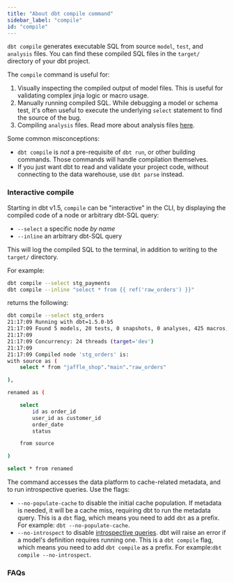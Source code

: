 ```yaml
---
title: "About dbt compile command"
sidebar_label: "compile"
id: "compile"
---
```


`dbt compile` generates executable SQL from source `model`, `test`, and `analysis` files. You can find these compiled SQL files in the `target/` directory of your dbt project.

The `compile` command is useful for:

1. Visually inspecting the compiled output of model files. This is useful for validating complex jinja logic or macro usage.
2. Manually running compiled SQL. While debugging a model or schema test, it's often useful to execute the underlying `select` statement to find the source of the bug.
3. Compiling `analysis` files. Read more about analysis files [here](/docs/build/analyses).

Some common misconceptions:
- `dbt compile` is _not_ a pre-requisite of `dbt run`, or other building commands. Those commands will handle compilation themselves.
- If you just want dbt to read and validate your project code, without connecting to the data warehouse, use `dbt parse` instead.

<VersionBlock firstVersion="1.5">

### Interactive compile

Starting in dbt v1.5, `compile` can be "interactive" in the CLI, by displaying the compiled code of a node or arbitrary dbt-SQL query:
- `--select` a specific node _by name_
- `--inline` an arbitrary dbt-SQL query

This will log the compiled SQL to the terminal, in addition to writing to the `target/` directory.

For example:

```bash
dbt compile --select stg_payments
dbt compile --inline "select * from {{ ref('raw_orders') }}"
```

returns the following:


```bash
dbt compile --select stg_orders
21:17:09 Running with dbt=1.5.0-b5
21:17:09 Found 5 models, 20 tests, 0 snapshots, 0 analyses, 425 macros, 0 operations, 3 seed files, 0 sources, 0 exposures, 0 metrics, 0 groups
21:17:09
21:17:09 Concurrency: 24 threads (target='dev')
21:17:09
21:17:09 Compiled node 'stg_orders' is:
with source as (
    select * from "jaffle_shop"."main"."raw_orders"

),

renamed as (

    select
        id as order_id
        user_id as customer_id
        order_date
        status

    from source

)

select * from renamed
```

</VersionBlock>

The command accesses the data platform to cache-related metadata, and to run introspective queries. Use the flags:
- `--no-populate-cache` to disable the initial cache population. If metadata is needed, it will be a cache miss, requiring dbt to run the metadata query. This is a `dbt` flag, which means you need to add `dbt` as a prefix. For example: `dbt --no-populate-cache`.
- `--no-introspect` to disable [introspective queries](/faqs/warehouse/db-connection-dbt-compile#introspective-queries). dbt will raise an error if a model's definition requires running one. This is a `dbt compile` flag, which means you need to add `dbt compile` as a prefix. For example:`dbt compile --no-introspect`.


### FAQs
<FAQ path="Warehouse/db-connection-dbt-compile" />
